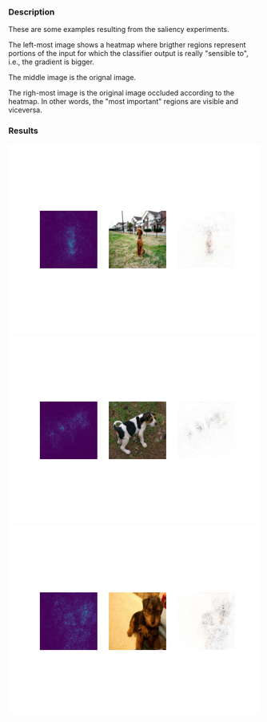 ### Description
These are some examples resulting from the saliency experiments.

The left-most image shows a heatmap where brigther regions represent portions of the input for which the classifier output is really "sensible to", i.e., the gradient is bigger.

The middle image is the orignal image.

The righ-most image is the original image occluded according to the heatmap. In other words, the "most important" regions are visible and viceversa.

### Results
![](/conv%20nets/visualizations/saliency/result3.png)
![](/conv%20nets/visualizations/saliency/result2.png)
![](/conv%20nets/visualizations/saliency/result1.png)
